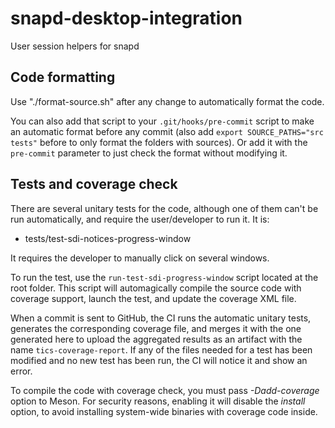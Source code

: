 # snapd-desktop-integration
User session helpers for snapd

## Code formatting

Use "./format-source.sh" after any change to automatically format the code.

You can also add that script to your `.git/hooks/pre-commit` script to make
an automatic format before any commit (also add `export SOURCE_PATHS="src tests"`
before to only format the folders with sources). Or add it with the `pre-commit`
parameter to just check the format without modifying it.

## Tests and coverage check

There are several unitary tests for the code, although one of them can't be
run automatically, and require the user/developer to run it. It is:

- tests/test-sdi-notices-progress-window

It requires the developer to manually click on several windows.

To run the test, use the `run-test-sdi-progress-window` script located at
the root folder. This script will automagically compile the source code with
coverage support, launch the test, and update the coverage XML file.

When a commit is sent to GitHub, the CI runs the automatic unitary tests,
generates the corresponding coverage file, and merges it with the one generated
here to upload the aggregated results as an artifact with the name
`tics-coverage-report`. If any of the files needed for a test has been modified
and no new test has been run, the CI will notice it and show an error.

To compile the code with coverage check, you must pass *-Dadd-coverage* option
to Meson. For security reasons, enabling it will disable the *install* option,
to avoid installing system-wide binaries with coverage code inside.
